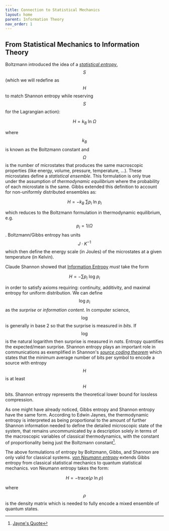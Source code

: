 ```yaml
---
title: Connection to Statistical Mechanics
layout: home
parent: Information Theory
nav_order: 1
---
```


## From Statistical Mechanics to Information Theory

Boltzmann introduced the idea of a [*statistical entropy*](https://en.wikipedia.org/wiki/Entropy), $$S$$ (which we will redefine as $$H$$ to match Shannon entropy while reserving $$S$$ for the Lagrangian action): 

$$H=k_B~\text{ln}~\Omega$$

where $$k_{B}$$ is known as the Boltzmann constant and $$\Omega$$ is the number of microstates that produces the same macroscopic properties (like energy, volume, pressure, temperature, ...). These microstates define a *statistical ensemble*. This formulation is only true under the assumption of *thermodynamic equilibrium* where the probability of each microstate is the same. Gibbs extended this definition to account for non-uniformly distributed ensembles as:

$$H = -k_B~\sum p_i~\text{ln}~p_i$$ 

which reduces to the Boltzmann formulation in thermodynamic equilibrium, e.g. $$p_i = 1 / \Omega$$.  Boltzmann/Gibbs entropy has units $$J\cdot K^{-1}$$ which then define the energy scale (in Joules) of the microstates at a given temperature (in Kelvin). 

Claude Shannon showed that [Information Entropy](https://en.wikipedia.org/wiki/Entropy_(information_theory)) *must* take the form 

$$H = - \sum p_i~\text{log}~p_i$$

in order to satisfy axioms requiring: continuity, additivity, and maximal entropy for uniform distribution. We can define $$\text{log}~p_i$$ as the *surprise* or *information content*. In computer science, $$\text{log}$$ is generally in base 2 so that the surprise is measured in *bits*. If $$\text{log}$$ is the natural logarithm then surprise is measured in *nats*. Entropy quantifies the expected/mean surprise. Shannon entropy plays an important role in communications as exemplified in Shannon's [*source coding theorem*](https://en.wikipedia.org/wiki/Shannon%27s_source_coding_theorem) which states that the minimum average number of bits per symbol to encode a source with entropy $$H$$ is at least $$H$$ bits. Shannon entropy represents the theoretical lower bound for lossless compression.  

As one might have already noticed, Gibbs entropy and Shannon entropy have the same form. According to Edwin Jaynes, the thermodynamic entropy is interpreted as being proportional to the amount of further Shannon information needed to define the detailed microscopic state of the system, that remains uncommunicated by a description solely in terms of the macroscopic variables of classical thermodynamics, with the constant of proportionality being just the Boltzmann constant[^1].

The above formulations of entropy by Boltzmann, Gibbs, and Shannon are only valid for classical systems. [*von Neumann entropy*](https://en.wikipedia.org/wiki/Von_Neumann_entropy) extends Gibbs entropy from classical statistical mechanics to quantum statistical mechanics. von Neumann entropy takes the form:

$$H = -\text{trace}(\rho~\text{ln}~\rho)$$ 

where $$\rho$$ is the density matrix which is needed to fully encode a mixed ensemble of quantum states. 

[^1]: [Jayne's Quote](https://en.wikipedia.org/wiki/Entropy_(information_theory)#:~:text=Relationship%20to%20thermodynamic%20entropy)

